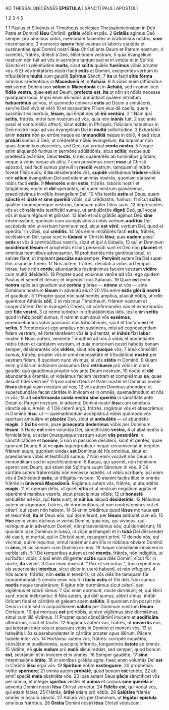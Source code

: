 AD THESSALONĪCĒNSĒS **EPISTULA** Ī SĀNCTĪ PAULĪ APOSTOLĪ

1 2 3 4 5

1 
1 Paulus et Silvānus et Tīmotheus ecclēsiae Thessalonīcēnsium in Deō Patre et Dominō **Iēsu** Chrīstō: **grātia** vōbīs et pāx.
2 **Grātiās** agimus Deō semper prō omnibus vōbīs, memoriam facientēs in ōrātiōnibus nostrīs, **sine** intermissiōne;
3 memorēs **operis** fideī vestrae et labōris cāritātis et sustinentiae speī Dominī nostrī **Iēsu** Chrīstī ante Deum et Patrem nostrum;
4 scientēs, frātrēs, dīlēctī ā Deō, ēlēctiōnem vestram,
5 quia ēvangelium nostrum nōn fuit ad vōs in sermōne tantum sed et in virtūte et in Spīritū Sānctō et in plēnitūdine **multa**, sīcut **scītis** quālēs **fuerīmus** vōbīs propter vōs.
6 Et vōs imitātōrēs nostrī factī **estis** et Dominī, excipientēs verbum in trībulātiōne **multā** cum gaudiō **Spīritus** Sānctī,
7 **ita** ut factī **sītis** **fōrma** omnibus crēdentibus in **Macedoniā** et in **Achāiā**.
8 Ā vōbīs enim diffāmātus **est** sermō Dominī nōn **sōlum** in **Macedoniā** et in **Achāiā**, sed in omnī locō **fidēs** **vestra**, quae **est** ad Deum, **profecta** **est**, **ita** ut nōn sit nōbīs necesse quidquam loquī;
9 ipsī enim dē nōbīs annūntiant quālem introitum **habuerīmus** ad vōs, et quōmodo conversī **estis** ad Deum ā simulācrīs, servīre Deō vīvō et vērō
10 et exspectāre Fīlium eius dē caelīs, quem suscitāvit ex mortuīs, **Iēsum**, quī ēripit nōs ab **īrā** **ventūra**.
2
1 Nam ipsī **scītis**, frātrēs, introī tum nostrum ad vōs, quia nōn **inānis** fuit;
2 sed ante passī et contumēliīs affectī, sīcut **scītis**, in Philippīs, fīdūciam habuimus in Deō nostrō loquī ad vōs ēvangelium Deī in **multā** sollicitūdine.
3 Exhortātiō enim **nostra** nōn ex errōre neque ex **immunditiā** neque in dolō,
4 sed sīcut **probātī** sumus ā Deō, ut crēderētur nōbīs ēvangelium, **ita** loquimur nōn quasi hominibus placentēs, sed Deō, quī probat **corda** **nostra**.
5 Neque enim aliquandō fuimus in sermōne adūlātiōnis, sīcut **scītis**, neque sub praetextū avāritiae, Deus **testis**,
6 nec quaerentēs ab hominibus glōriam, neque ā vōbīs neque ab aliīs;
7 cum possēmus onerī **esse** ut Chrīstī apostolī, sed factī sumus parvulī in **mediō** vestrum, tamquam sī nūtrīx foveat fīliōs suōs;
8 **ita** dēsīderantēs vōs, **cupidē** volēbāmus **trādere** vōbīs nōn **sōlum** ēvangelium Deī sed etiam animās nostrās, quoniam cārissimī nōbīs factī **estis**.
9 **Memorēs** enim **estis**, frātrēs, labōris nostrī et fatīgātiōnis; nocte et **diē** operantēs, nē quem vestrum gravārēmus, praedicāvimus in vōbīs ēvangelium Deī.
10 Vōs testēs **estis** et Deus, quam **sānctē** et **iūstē** et **sine** **querēlā** vōbīs, quī crēdidistis, fuimus;
11 sīcut **scītis** quāliter ūnumquemque vestrum, tamquam pater fīliōs suōs,
12 dēprecantēs vōs et cōnsōlantēs testificātī sumus, ut ambulārētis **dignē** Deō, quī vocat vōs in suum rēgnum et glōriam.
13 Ideō et nōs grātiās agimus Deō **sine** intermissiōne, quoniam cum accēpissētis ā nōbīs verbum **audītūs** Deī, accēpistis nōn ut verbum hominum sed, sīcut **est** **vērē**, verbum Deī, quod et operātur in vōbīs, quī **crēditis**.
14 Vōs enim imitātōrēs factī **estis**, frātrēs, ecclēsiārum Deī, quae sunt in **Iūdaeā** in Chrīstō **Iēsu**; quia **eadem** passī **estis** et vōs ā contribūlibus vestrīs, sīcut et ipsī ā Iūdaeīs,
15 quī et Dominum **occīdērunt** **Iēsum** et prophētās et nōs persecūtī sunt et Deō nōn **placent** et omnibus hominibus adversantur,
16 prohibentēs nōs gentibus loquī, ut salvae fīant, ut impleant **peccāta** **sua** semper. **Pervēnit** autem **īra** Deī super illōs usque in fīnem.
17 Nōs autem, frātrēs, dēsōlātī ā vōbīs ad tempus hōrae, faciē nōn **corde**, abundantius festīnāvimus faciem vestram **vidēre** cum multō dēsīderiō.
18 Propter quod voluimus venīre ad vōs, ego quidem Paulus et semel et iterum; et impedīvit nōs Satanās.
19 Quae **est** enim **nostra** spēs aut gaudium aut **corōna** glōriae — **nōnne** et vōs — ante Dominum nostrum **Iēsum** in adventū eius?
20 Vōs enim **estis** **glōriā** **nostrā** et gaudium.
3
1 Propter quod nōn sustinentēs amplius, placuit nōbīs, ut relin querēmur Athēnīs **sōlī**,
2 et mīsimus Tīmotheum, frātrem nostrum et cooperātōrem Deī in ēvangeliō Chrīstī, ad cōnfirmandōs vōs et exhortandōs prō **fide** **vestrā**,
3 ut nēmō turbētur in trībulātiōnibus istīs. Ipsī enim **scītis** quod in **hōc** positī sumus;
4 nam et cum apud vōs **essēmus**, praedīcēbāmus vōbīs passūrōs nōs trībulātiōnēs, sīcut et factum **est** et **scītis**.
5 Proptereā et ego amplius nōn sustinēns, mīsī ad cognōscendam fidem vestram, nē forte tentāverit vōs **is** quī tentat, et **inānis** fīat **labor** noster.
6 Nunc autem, veniente Tīmotheō ad nōs ā vōbīs et annūntiante nōbīs fidem et cāritātem vestram, et quia memoriam nostrī habētis bonam semper, dēsīderantēs nōs **vidēre**, sīcut nōs **quoque** vōs;
7 ideō cōnsōlātī sumus, frātrēs, propter vōs in omnī necessitāte et trībulātiōne **nostrā** per vestram fidem;
8 quoniam nunc vīvimus, sī vōs **stātis** in Dominō.
9 Quam enim grātiārum āctiōnem possumus Deō **retribuere** prō vōbīs in omnī gaudiō, quō gaudēmus propter vōs ante Deum nostrum,
10 nocte et **diē** abundantius ōrantēs, ut videāmus faciem vestram et compleāmus **ea**, quae dēsunt fideī vestrae?
11 Ipse autem Deus et Pater noster et Dominus noster **Iēsus** dīrigat viam nostram ad vōs;
12 vōs autem Dominus abundāre et superabundāre faciat cāritāte in invicem et in omnēs, quemadmodum et nōs in vōs;
13 ad **cōnfirmanda** **corda** **vestra** **sine** **querēlā** in sānctitāte ante Deum et Patrem nostrum, in adventū Dominī nostrī **Iēsu** cum omnibus sānctīs eius. Āmēn.
4
1 Dē cēterō ergō, frātrēs, rogāmus vōs et obsecrāmus in Dominō **Iēsu**, ut — quemadmodum accēpistis ā nōbīs quōmodo vōs oporteat ambulāre et **placēre** Deō, sīcut et **ambulātis** — ut abundētis **magis**.
2 **Scītis** enim, quae **praecepta** **dederimus** vōbīs per Dominum **Iēsum**.
3 Haec **est** enim voluntās Deī, sānctificātiō **vestra**,
4 ut abstineātis ā fornicātiōne; ut sciat ūnusquisque vestrum suum **vās** **possidēre** in sānctificātiōne et **honōre**,
5 nōn in passiōne dēsīderiī, sīcut et gentēs, quae ignōrant Deum;
6 ut nē **quis** supergrediātur neque circumveniat in negōtiō frātrem suum, quoniam vindex **est** Dominus dē hīs omnibus, sīcut et praedīximus vōbīs et testificātī sumus.
7 Nōn enim vocāvit nōs Deus in immunditiam sed in sānctificātiōnem.
8 Itaque, quī spernit, nōn hominem spernit sed Deum, quī etiam dat Spīritum suum Sānctum in vōs.
9 Dē cāritāte autem frāternitātis nōn necesse habētis, ut vōbīs scrībam; ipsī enim vōs ā Deō ēdoctī **estis**, ut dīligātis invicem;
10 etenim facitis illud in omnēs frātrēs in **ūniversā** **Macedoniā**. Rogāmus autem vōs, frātrēs, ut abundētis **magis**;
11 et operam dētis, ut quiētī **sītis** et ut vestrum negōtium agātis et operēminī manibus vestrīs, sīcut praecipimus vōbīs;
12 ut **honestē** ambulētis ad eōs, quī **foris** sunt, et **nūllīus** aliquid **dēsīderētis**.
13 Nōlumus autem vōs ignōrāre, frātrēs, dē dormientibus, ut nōn contrīstēminī sīcut et cēterī, quī spem nōn habent.
14 Sī enim crēdimus quod **Iēsus** mortuus **est** et resurrēxit, **ita** et Deus eōs, quī dormiērunt, per **Iēsum** addūcet cum eō.
15 **Hoc** enim vōbīs dīcimus in verbō Dominī, quia nōs, quī vīvimus, quī relinquimur in adventum Dominī, nōn praeveniēmus eōs, quī dormiērunt;
16 quoniam ipse Dominus in iussū, in vōce archangelī et in **tubā** Deī dēscendet dē caelō, et mortuī, quī in Chrīstō sunt, resurgent prīmī;
17 deinde nōs, quī vīvimus, quī relinquimur, simul rapiēmur cum illīs in nūbibus obviam Dominō in **āera**, et sīc semper cum Dominō erimus.
18 Itaque cōnsōlāminī invicem in verbīs istīs.
5
1 Dē temporibus autem et mō **mentis**, frātrēs, nōn indigētis, ut scrībātur vōbīs;
2 ipsī enim dīligenter **scītis** quia diēs Dominī, sīcut fūr in nocte, **ita** veniet.
3 Cum enim dīxerint: “ Pāx et sēcūritās ”, tunc repentīnus eīs superveniet **interitus**, sīcut dolor in uterō habentī, et nōn effugient.
4 Vōs autem, frātrēs, nōn **estis** in tenebrīs, ut vōs diēs ille tamquam fūr comprehendat;
5 omnēs enim vōs fīliī **lūcīs** **estis** et fīliī diēī. Nōn sumus **noctīs** neque tenebrārum;
6 igitur nōn dormiāmus sīcut cēterī, sed vigilēmus et sōbriī sīmus.
7 Quī enim dormiunt, nocte dormiunt; et, quī ēbriī sunt, nocte inēbriantur.
8 Nōs autem, quī diēī sumus, sōbriī sīmus, indūtī lōrīcam fideī et cāritātis et galeam spem **salūtis**;
9 quoniam nōn posuit nōs Deus in īram sed in acquīsītiōnem **salūtis** per Dominum nostrum **Iēsum** Chrīstum,
10 quī mortuus **est** prō nōbīs, ut sīve vigilēmus sīve dormiāmus, simul cum illō vīvāmus.
11 Propter quod cōnsōlāminī invicem et **aedificāte** alterutrum, sīcut et facitis.
12 Rogāmus autem vōs, frātrēs, ut **nōverītis** eōs, quī labōrant inter vōs et praesunt vōbīs in Dominō et monent vōs,
13 ut habeātis illōs superabundanter in cāritāte propter opus illōrum. Pācem habēte inter vōs.
14 Hortāmur autem vōs, frātrēs: corripite inquiētōs, cōnsōlāminī pusillanimēs, suscipite īnfirmōs, longanimēs **ēstote** ad omnēs.
15 Vidēte, nē **quis** **malum** prō **malō** alicui reddat, sed semper, quod bonum **est**, sectāminī et in invicem et in omnēs.
16 Semper gaudēte,
17 **sine** intermissiōne **ōrāte**,
18 in omnibus grātiās agite; haec enim voluntās Deī **est** in Chrīstō **Iēsu** ergā vōs.
19 **Spīritum** nōlīte **exstinguere**,
20 prophētīās nōlīte **spernere**;
21 omnia autem **probātē**, quod bonum **est** tenēte,
22 ab omnī speciē **mala** abstinēte vōs.
23 Ipse autem Deus **pācis** sānctificet vōs per omnia, et integer **spīritus** vester et **anima** et corpus **sine** **querēlā** in adventū Dominī nostrī **Iēsu** Chrīstī servētur.
24 **Fidēlis** **est**, quī vocat vōs, quī etiam faciet.
25 Frātrēs, **ōrātē** etiam prō nōbīs.
26 **Salūtāte** frātrēs omnēs in ōsculō sānctō.
27 Adiūrō vōs per Dominum, ut **lēgātur** **epistula** omnibus frātribus.
28 **Grātia** Dominī nostrī **Iēsu** Chrīstī vōbīscum.

